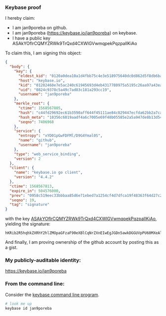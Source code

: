 ### Keybase proof

I hereby claim:

  * I am jan9poreba on github.
  * I am jan9poreba (https://keybase.io/jan9poreba) on keybase.
  * I have a public key ASAkYOflrCQMYZRWk9TrQxd4CXWlGVwmqpekPqzpaIlKiAo

To claim this, I am signing this object:

```json
{
  "body": {
    "key": {
      "eldest_kid": "0120a0dea10a1d4fbb75c4e3e518975640dc0d862d5f8db6babd4886b54a7ea9b15a0a",
      "host": "keybase.io",
      "kid": "01202460e7e5ac240c61945693d4eb4317780975a5195c26aa97a43eace968894a880a",
      "uid": "0824c9378c5a49c7ad83c181a293cc19",
      "username": "jan9poreba"
    },
    "merkle_root": {
      "ctime": 1568567805,
      "hash": "c44fd29692ec61b3590aff644f45111ae84c029447ecfda62bb2a7ca18ec62ff16328c8698400ff0c134b2ab47b162af50143e158f3fa96bcdff839f08cf9d4b",
      "hash_meta": "10356c6019aadf4a6c7005e69f48b05585e2a5a947de8b13d54f1c4183e047d9",
      "seqno": 7406968
    },
    "service": {
      "entropy": "xYD01pGwFDFMl/D9G4Ymal0S",
      "name": "github",
      "username": "jan9poreba"
    },
    "type": "web_service_binding",
    "version": 2
  },
  "client": {
    "name": "keybase.io go client",
    "version": "4.4.2"
  },
  "ctime": 1568567813,
  "expire_in": 504576000,
  "prev": "0958c519eec33bbbaa85d6e71ebed7a1254cf4d7dfca19f48363f64d27c24cfa",
  "seqno": 19,
  "tag": "signature"
}
```

with the key [ASAkYOflrCQMYZRWk9TrQxd4CXWlGVwmqpekPqzpaIlKiAo](https://keybase.io/jan9poreba), yielding the signature:

```
hKRib2R5hqhkZXRhY2hlZMOpaGFzaF90eXBlCqNrZXnEIwEgJGDn5awkDGGUVpPU60MXeAl1pRlcJqqXpD6s6WiJSogKp3BheWxvYWTESpcCE8QgCVjFGe7DO7uqhdbnHr7XoSVM9Nffyhn0g2P2TSfCTPrEIC6CW5DN7icuUewCSQsEqi8v/k/HEbc+aCZmmdKtzkM0AgHCo3NpZ8RA7Ed4fPgxqPOcEA1dWnytuD3MSLN2My/7B9TPYsQsaEkOfX+BuJil+OLR8I3j4Ah/7nddAyECrKrvsMJxpxZyC6hzaWdfdHlwZSCkaGFzaIKkdHlwZQildmFsdWXEIOVH0g6iUULqJGD1J3LzDgbJKHEoU/WP0fFMhxFcSLELo3RhZ80CAqd2ZXJzaW9uAQ==

```

And finally, I am proving ownership of the github account by posting this as a gist.

### My publicly-auditable identity:

https://keybase.io/jan9poreba

### From the command line:

Consider the [keybase command line program](https://keybase.io/download).

```bash
# look me up
keybase id jan9poreba
```

